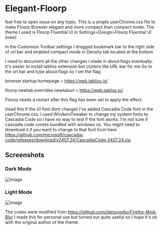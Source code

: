# Elegant-Floorp 
feel free to open issue on any topic.
This is a simple userChrome.css file to make Floorp Browser elegant and more compact than compact mode.
The theme I used is Floorp Fluential UI in Settings>Design>Floorp Fluential UI (new)

In the Customize Toolbar settings I dragged bookmark bar to the right side of url bar and enabled compact mode in Density tab located at the bottom

I need to document all the other changes I made in about:flags eventually.
It's easier to install tabliss extension but clutters the URL bar for me 
Go to the url bar and type about:flags 
so I set the flag: 

browser.startup.homepage = https://web.tabliss.io/

floorp.newtab.overrides.newtaburl = https://web.tabliss.io/

Floorp needs a restart after this flag has been set to apply the effect.

(read this if the UI font dont change)
I've added Cascadia Code font in the userChrome.css.
I used WinAeroTweaker to change my system fonts to Cascadia Code so I have no way to test if the font works. 
I'm not sure if cascadia code comes bundled with windows os. You might need to download it if you want to change to that font from here https://github.com/microsoft/cascadia-code/releases/download/v2407.24/CascadiaCode-2407.24.zip

## Screenshots
### Dark Mode
![image](https://github.com/user-attachments/assets/09790d43-f390-4cda-90b7-20b1e40e90ec)

### Light Mode
![image](https://github.com/user-attachments/assets/4126c559-8b82-4ce0-b33f-e15327294572)

The codes were modified from https://github.com/datguypiko/Firefox-Mod-Blur
I made this for personal use but turned out quite useful so I hope it's ok with the original author of the theme.
